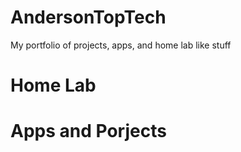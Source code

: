 # AndersonTopTech
My portfolio of projects, apps, and home lab like stuff

# Home Lab

# Apps and Porjects

